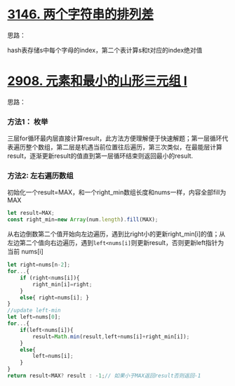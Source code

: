 # [3146. 两个字符串的排列差](https://leetcode.cn/problems/permutation-difference-between-two-strings/)

思路：

hash表存储s中每个字母的index，第二个表计算s和t对应的index绝对值



# [2908. 元素和最小的山形三元组 I](https://leetcode.cn/problems/minimum-sum-of-mountain-triplets-i/)

思路：

### 方法1： 枚举

三层for循环最内层直接计算result，此方法方便理解便于快速解题；第一层循环代表遍历整个数组，第二层是机遇当前位置往后遍历，第三次类似，在最能层计算result，逐渐更新result的值直到第一层循环结束则返回最小的result.

### 方法2: 左右遍历数组

初始化一个result=MAX，和一个right_min数组长度和nums一样，内容全部fill为MAX

```js
let result=MAX;
const right_min=new Array(num.length).fill(MAX);
```

从右边倒数第二个值开始向左边遍历，遇到比right小的更新right_min[i]的值；从左边第二个值向右边遍历，遇到`left<nums[i]`则更新result，否则更新left指针为当前 nums[i]	

```js
let right=nums[n-2];
for...{
	if (right<nums[i]){
		right_min[i]=right;
	}
	else{ right=nums[i]; } 
}
//update left-min
let left=nums[0];
for...{
	if(left<nums[i]){
		result=Math.min(result,left+nums[i]+right_min[i]);
	}
	else{
		left=nums[i];
	}
}
return result<MAX? result : -1;// 如果小于MAX返回result否则返回-1
```

